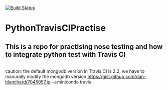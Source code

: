 [![Build Status](https://travis-ci.org/alexpython1988/PythonTravisCIPractise.svg?branch=master)](https://travis-ci.org/alexpython1988/PythonTravisCIPractise)
# PythonTravisCIPractise

## This is a repo for practising nose testing and how to integrate python test with Travis CI

###### 
caution: the default mongodb version in Travis CI is 2.2, we have to manurally modify the mongodb version
https://gist.github.com/dan-blanchard/7045057.js -->miniconda travis
